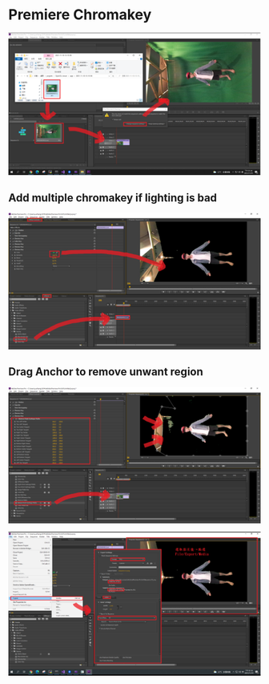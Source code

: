 # Premiere Chromakey

![Premiere](./importVideo.png)

## Add multiple chromakey if lighting is bad
![Premiere](./chromaKeying.png)

## Drag Anchor to remove unwant region
![Premiere](./removeRegion.png)

![Premiere](./imagesExport.png)